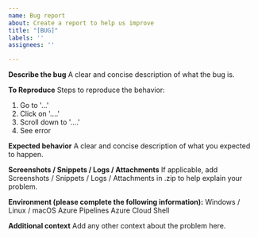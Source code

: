```yaml
---
name: Bug report
about: Create a report to help us improve
title: "[BUG]"
labels: ''
assignees: ''

---
```


**Describe the bug**
A clear and concise description of what the bug is.

**To Reproduce**
Steps to reproduce the behavior:
1. Go to '...'
2. Click on '....'
3. Scroll down to '....'
4. See error

**Expected behavior**
A clear and concise description of what you expected to happen.

**Screenshots / Snippets / Logs / Attachments**
If applicable, add Screenshots / Snippets / Logs / Attachments in .zip to help explain your problem.

**Environment (please complete the following information):**
Windows / Linux / macOS
Azure Pipelines
Azure Cloud Shell

**Additional context**
Add any other context about the problem here.

